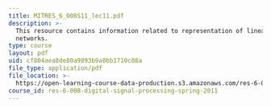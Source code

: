 ```yaml
---
title: MITRES_6_008S11_lec11.pdf
description: >-
  This resource contains information related to representation of linear digital
  networks.
type: course
layout: pdf
uid: cf804aea8de80a9893b9a0bb1710c08a
file_type: application/pdf
file_location: >-
  https://open-learning-course-data-production.s3.amazonaws.com/res-6-008-digital-signal-processing-spring-2011/cf804aea8de80a9893b9a0bb1710c08a_MITRES_6_008S11_lec11.pdf
course_id: res-6-008-digital-signal-processing-spring-2011
---
```

